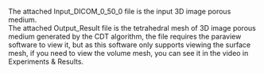 The attached Input_DICOM_0_50_0 file is the input 3D image porous medium.  
The attached Output_Result file is the tetrahedral mesh of 3D image porous medium generated by the CDT algorithm, the file requires the paraview software to view it, but as this software only supports viewing the surface mesh, if you need to view the volume mesh, you can see it in the video in Experiments & Results.